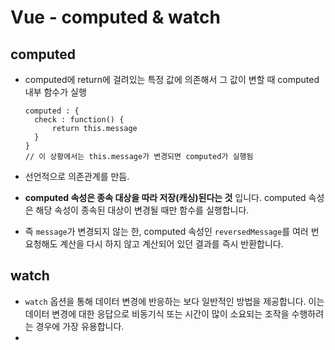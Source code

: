# Vue - computed & watch

## computed

- computed에 return에 걸려있는 특정 값에 의존해서 그 값이 변할 때 computed 내부 함수가 실행

  ```vue
  computed : {
  	check : function() {
  		return this.message
  	}
  }
  // 이 상황에서는 this.message가 변경되면 computed가 실행됨
  
  ```

- 선언적으로 의존관계를 만듬.

- **computed 속성은 종속 대상을 따라 저장(캐싱)된다는 것** 입니다. computed 속성은 해당 속성이 종속된 대상이 변경될 때만 함수를 실행합니다.

- 즉 `message`가 변경되지 않는 한, computed 속성인 `reversedMessage`를 여러 번 요청해도 계산을 다시 하지 않고 계산되어 있던 결과를 즉시 반환합니다.



## watch

- `watch` 옵션을 통해 데이터 변경에 반응하는 보다 일반적인 방법을 제공합니다. 이는 데이터 변경에 대한 응답으로 비동기식 또는 시간이 많이 소요되는 조작을 수행하려는 경우에 가장 유용합니다.
- 


